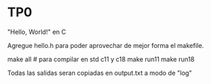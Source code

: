 # TP0
"Hello, World!" en C

Agregue hello.h para poder aprovechar de mejor forma el makefile.

make all # para compilar en std c11 y c18
make run11
make run18

Todas las salidas seran copiadas en output.txt a modo de "log"

